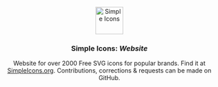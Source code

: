 <p align="center">
<a href="https://simpleicons.org/">
<img src="https://simpleicons.org/icons/simpleicons.svg" alt="Simple Icons" width=64 height=64>
</a>
<h3 align="center">Simple Icons: <em>Website</em></h3>
<p align="center">
Website for over 2000 Free SVG icons for popular brands. Find it at <a href="https://simpleicons.org">SimpleIcons.org</a>. Contributions, corrections & requests can be made on GitHub.</p>
</p>
